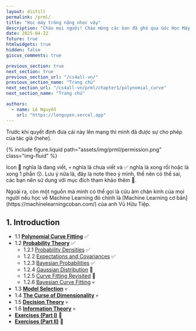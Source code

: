 ```yaml
---
layout: distill
permalink: /prml/
title: "Học máy trông nặng nhọc vậy"
description: "Chào mọi người! Chào mừng các bạn đã ghé qua Góc Học Máy (Machine Learning) của tụi mình! 👋 Để khởi động, tụi mình sẽ cùng nhau 'chiến đấu' với một 'trùm cuối' khá nổi tiếng trong làng ML là cuốn 'Pattern Recognition and Machine Learning' (PRML) của Christopher Bishop."
date: 2025-04-22
future: true
htmlwidgets: true
hidden: false
giscus_comments: true

previous_section: true
next_section: true
previous_section_url: "/cs4all-vn/"
previous_section_name: "Trang chủ"
next_section_url: "/cs4all-vn/prml/chapter1/polynomial_curve"
next_section_name: "Trang chủ"

authors:
  - name: Lê Nguyễn
    url: "https://lenguyen.vercel.app"
---
```


Trước khi quyết định đưa cái này lên mạng thì mình đã được sự cho phép của tác giả (hehe).

{% include figure.liquid path="assets/img/prml/permission.png" class="img-fluid" %}

Icon 🚧 nghĩa là đang viết, 💀 nghĩa là chưa viết và ✅ nghĩa là xong rồi hoặc là xong 1 phần 😗. Lưu ý nữa là, đây là note theo ý mình, thế nên có thể sai, các bạn nên sử dụng với mục đích tham khảo thêm 🥰.

<p markdown=1 class="takeaway">Ngoài ra, còn một nguồn mà mình có thể gọi là cửu âm chân kinh của mọi người nếu học về Machine Learning đó chính là [Machine Learning cơ bản](https://machinelearningcoban.com/) của anh Vũ Hữu Tiệp.</p>

## 1. Introduction

- 1.1 **[Polynomial Curve Fitting](./chapter1/polynomial_curve)** ✅
- 1.2 **[Probability Theory](./chapter1/prob_theory)**  ✅
    - 1.2.1 [Probability Densities](./chapter1/prob_theory/density) ✅
    - 1.2.2 [Expectations and Covariances](./chapter1/prob_theory/expectation) ✅
    - 1.2.3 [Bayesian Probabilities](./chapter1/prob_theory/bayes) ✅
    - 1.2.4 [Gaussian Distribution](./chapter1/prob_theory/normal) 🚧
    - 1.2.5 [Curve Fitting Revisited]() 🚧
    - 1.2.6 [Bayesian Curve Fitting]() 💀
- 1.3 **[Model Selection]()** 💀
- 1.4 **[The Curse of Dimensionality]()** 💀
- 1.5 **[Decision Theory]()** 💀
- 1.6 **[Information Theory]()** 💀
- **[Exercises (Part I)](./chapter1/exercises_1)** 🚧 
- **[Exercises (Part II)]()** 🚧